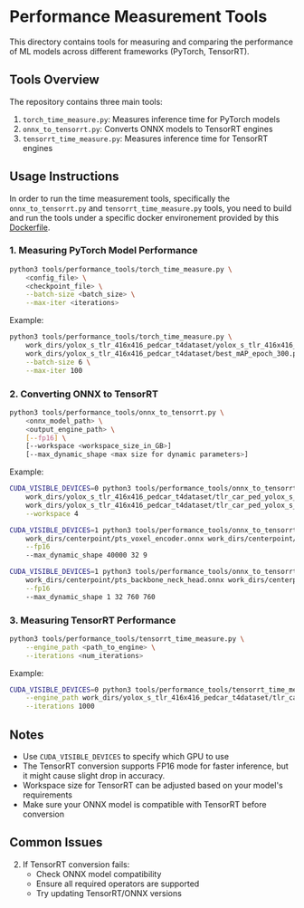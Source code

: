 # Performance Measurement Tools

This directory contains tools for measuring and comparing the performance of ML models across different frameworks (PyTorch, TensorRT).


## Tools Overview

The repository contains three main tools:

1. `torch_time_measure.py`: Measures inference time for PyTorch models
2. `onnx_to_tensorrt.py`: Converts ONNX models to TensorRT engines
3. `tensorrt_time_measure.py`: Measures inference time for TensorRT engines

## Usage Instructions

In order to run the time measurement tools, specifically the `onnx_to_tensorrt.py` and `tensorrt_time_measure.py` tools, you need to build and run the tools under a specific docker environement provided by this [Dockerfile](/tools/setting_environment/tensorrt/Dockerfile).

### 1. Measuring PyTorch Model Performance

```bash
python3 tools/performance_tools/torch_time_measure.py \
    <config_file> \
    <checkpoint_file> \
    --batch-size <batch_size> \
    --max-iter <iterations>
```

Example:
```bash
python3 tools/performance_tools/torch_time_measure.py \
    work_dirs/yolox_s_tlr_416x416_pedcar_t4dataset/yolox_s_tlr_416x416_pedcar_t4dataset.py \
    work_dirs/yolox_s_tlr_416x416_pedcar_t4dataset/best_mAP_epoch_300.pth \
    --batch-size 6 \
    --max-iter 100
```

### 2. Converting ONNX to TensorRT

```bash
python3 tools/performance_tools/onnx_to_tensorrt.py \
    <onnx_model_path> \
    <output_engine_path> \
    [--fp16] \
    [--workspace <workspace_size_in_GB>]
    [--max_dynamic_shape <max size for dynamic parameters>]
```

Example:
```bash
CUDA_VISIBLE_DEVICES=0 python3 tools/performance_tools/onnx_to_tensorrt.py \
    work_dirs/yolox_s_tlr_416x416_pedcar_t4dataset/tlr_car_ped_yolox_s_batch_6.onnx \
    work_dirs/yolox_s_tlr_416x416_pedcar_t4dataset/tlr_car_ped_yolox_s_batch_6.engine \
    --workspace 4

CUDA_VISIBLE_DEVICES=1 python3 tools/performance_tools/onnx_to_tensorrt.py \
    work_dirs/centerpoint/pts_voxel_encoder.onnx work_dirs/centerpoint/pts_voxel_encoder.engine \
    --fp16
    --max_dynamic_shape 40000 32 9

CUDA_VISIBLE_DEVICES=1 python3 tools/performance_tools/onnx_to_tensorrt.py \
    work_dirs/centerpoint/pts_backbone_neck_head.onnx work_dirs/centerpoint/pts_backbone_neck_head.engine \
    --fp16
    --max_dynamic_shape 1 32 760 760
```

### 3. Measuring TensorRT Performance

```bash
python3 tools/performance_tools/tensorrt_time_measure.py \
    --engine_path <path_to_engine> \
    --iterations <num_iterations>
```

Example:
```bash
CUDA_VISIBLE_DEVICES=0 python3 tools/performance_tools/tensorrt_time_measure.py \
    --engine_path work_dirs/yolox_s_tlr_416x416_pedcar_t4dataset/tlr_car_ped_yolox_s_batch_6.engine \
    --iterations 1000
```

## Notes

- Use `CUDA_VISIBLE_DEVICES` to specify which GPU to use
- The TensorRT conversion supports FP16 mode for faster inference, but it might cause slight drop in accuracy.
- Workspace size for TensorRT can be adjusted based on your model's requirements
- Make sure your ONNX model is compatible with TensorRT before conversion

## Common Issues

2. If TensorRT conversion fails:
   - Check ONNX model compatibility
   - Ensure all required operators are supported
   - Try updating TensorRT/ONNX versions
